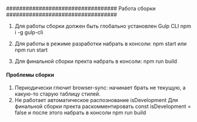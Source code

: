 ################################## Работа сборки ##################################
1. Для работы сборки должен быть глобально установлен Gulp CLI
npm i -g gulp-cli

2. Для работы в режиме разработки набрать в консоли:
npm start или npm run start

3. Для финальной сборки пректа набрать в консоли:
npm run build


#### Проблемы сборки ####

1. Периодически глючит browser-sync: начинает брать не текущую, а какую-то старую таблицу стилей.
2. Не работает автоматическое распознование isDevelopment
Для финальной сборки пректа раскомментировать const isDevelopment = false и после этого набрать в консоли npm run build